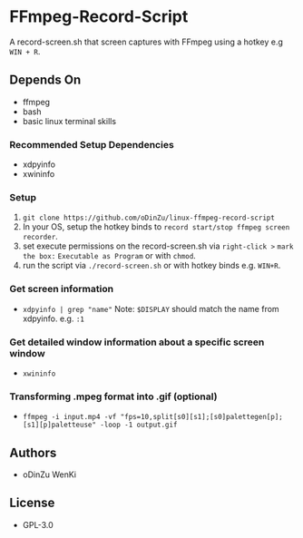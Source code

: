 # FFmpeg-Record-Script

A record-screen.sh that screen captures with FFmpeg using a hotkey e.g `WIN + R`.

## Depends On
* ffmpeg
* bash
* basic linux terminal skills

### Recommended Setup Dependencies
* xdpyinfo
* xwininfo

### Setup
1. `git clone https://github.com/oDinZu/linux-ffmpeg-record-script`
2. In your OS, setup the hotkey binds to `record start/stop ffmpeg screen recorder`.
3. set execute permissions on the record-screen.sh via `right-click >` `mark the box:` `Executable as Program` or with `chmod`.
4. run the script via `./record-screen.sh` or with hotkey binds e.g. `WIN+R`.
   
### Get screen information
* `xdpyinfo | grep "name"` Note: `$DISPLAY` should match the name from xdpyinfo. e.g. `:1`
### Get detailed window information about a specific screen window
* `xwininfo`
### Transforming .mpeg format into .gif (optional)
* `ffmpeg -i input.mp4 -vf "fps=10,split[s0][s1];[s0]palettegen[p];[s1][p]paletteuse" -loop -1 output.gif`

## Authors
* oDinZu WenKi

## License
* GPL-3.0
